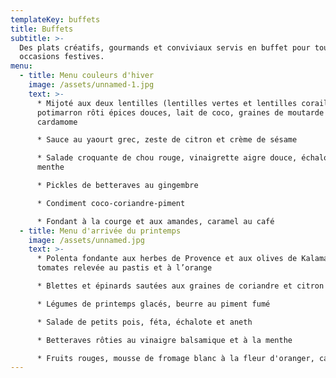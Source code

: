 ```yaml
---
templateKey: buffets
title: Buffets
subtitle: >-
  Des plats créatifs, gourmands et conviviaux servis en buffet pour toutes vos
  occasions festives.
menu:
  - title: Menu couleurs d'hiver
    image: /assets/unnamed-1.jpg
    text: >-
      * Mijoté aux deux lentilles (lentilles vertes et lentilles corail),
      potimarron rôti épices douces, lait de coco, graines de moutarde noire et
      cardamome 

      * Sauce au yaourt grec, zeste de citron et crème de sésame

      * Salade croquante de chou rouge, vinaigrette aigre douce, échalotes et
      menthe

      * Pickles de betteraves au gingembre

      * Condiment coco-coriandre-piment

      * Fondant à la courge et aux amandes, caramel au café
  - title: Menu d'arrivée du printemps
    image: /assets/unnamed.jpg
    text: >-
      * Polenta fondante aux herbes de Provence et aux olives de Kalamata Sauce
      tomates relevée au pastis et à l’orange

      * Blettes et épinards sautées aux graines de coriandre et citron confit

      * Légumes de printemps glacés, beurre au piment fumé

      * Salade de petits pois, féta, échalote et aneth

      * Betteraves rôties au vinaigre balsamique et à la menthe

      * Fruits rouges, mousse de fromage blanc à la fleur d'oranger, caramel
---
```


